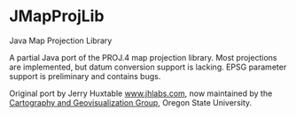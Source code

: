 JMapProjLib
===========

Java Map Projection Library

A partial Java port of the PROJ.4 map projection library. Most projections are implemented, but datum conversion support is lacking. EPSG parameter support is preliminary and contains bugs.

Original port by Jerry Huxtable www.jhlabs.com, now maintained by the [Cartography and Geovisualization Group](http://cartography.oregonstate.edu), Oregon State University.
